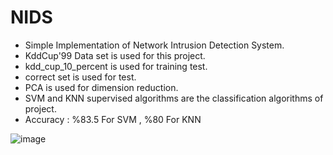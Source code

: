 # NIDS
- Simple Implementation of Network Intrusion Detection System.
- KddCup'99 Data set is used for this project.
- kdd_cup_10_percent is used for training test.
- correct set is used for test. 
- PCA is used for dimension reduction.
- SVM and KNN supervised algorithms are the classification algorithms of project.
- Accuracy : %83.5 For SVM , %80 For KNN 

![image](https://github.com/meeravanathi/IDS/assets/119102584/ab33015a-e3c3-400c-80b1-5c725d99cb8c)

